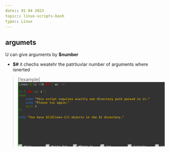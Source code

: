 ```yaml
---
date:: 01 04 2023
topic:: linux-scripts-bash
type:: Linux
---
```

## argumets 
U can give arguments by **$number**
- **$#** it chechs weatehr the patrtiuvlar number of arguments where isnerted 
>[!example] 
>![ArgumentsCheck_visual.png](/static/ArgumentsCheck_visual.png)
